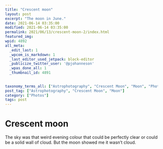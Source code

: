 ```yaml
---
title: "Crescent moon"
layout: post
excerpt: "The moon in June."
date: 2021-06-14 03:35:00
modified: 2021-06-14 03:35:00
permalink: 2021/06/13/crescent-moon-2/index.html
featured_img: 
wpid: 4892
all_meta: 
  _edit_last: 1
  _wpcom_is_markdown: 1
  _last_editor_used_jetpack: block-editor
  _publicize_twitter_user: '@pjohanneson'
  _wpas_done_all: 1
  _thumbnail_id: 4891
  
  
taxonomy_terms_all: ["Astrophotography", "Crescent Moon", "Moon", "Photos"]
post_tag: ["Astrophotography", "Crescent Moon", "Moon"]
category: ["Photos"]
tags: post
---
```


# Crescent moon

The sky was that weird evening colour that could be perfectly clear or could be a solid wall of cloud. But the moon showed me it wasn’t cloud.